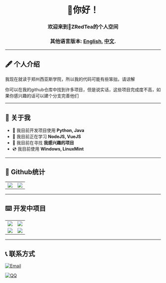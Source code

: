 
<div align="center" id="topic">

# 👋你好！
### 欢迎来到🍵ZRedTea的个人空间
### **其他语言版本: [English](README.md), [中文](README_zh.md).**

</div>

---

## 🖋️ 个人介绍

我现在就读于郑州西亚斯学院，所以我的代码可能有些笨拙，请谅解

你可以在我的github仓库中找到许多项目，但是说实话，这些项目完成度不高，如果你感兴趣的话可以建个分支完善他们

---
## 📖 关于我

- 🔭 我目前开发项目使用 **Python, Java**
- 🌱 我目前正在学习 **NodeJS, VueJS**
- 👯 我目前在寻找 **我感兴趣的项目**
- 💿 我目前使用 **Windows, LinuxMint**

---
## 📶 Github统计

<div align="center" class="stats">

<table>
  <tr>
    <td class="stats"><img src="https://github-readme-stats.vercel.app/api?username=Khimowski&show_icons=true&theme=vue&hide_border=true&locale=en" /></td>
    <td class="lang"><img src="https://github-readme-stats.vercel.app/api/top-langs/?username=Khimowski&layout=donut&theme=vue&hide_border=true&locale=en" /></td>
  </tr>
</table>

</div>

---
## ⌨️ 开发中项目

<table class="projects">
    <tr>
        <td>
            <a href="https://github.com/Khimowski/TeaCSelcter">
                <img src="https://github-readme-stats.vercel.app/api/pin/?username=Khimowski&repo=TeaCSelcter&theme=vue"/>
            </a>
        </td>
        <td>
            <a href="https://github.com/Khimowski/TeaMer">
                <img src="https://github-readme-stats.vercel.app/api/pin/?username=Khimowski&repo=TeaMer&theme=catppuccin_latte"/>
            </a>
        </td>
    </tr>
    <tr>
        <td>
            <a href="https://github.com/Khimowski/TeaWIKI">
                <img src="https://github-readme-stats.vercel.app/api/pin/?username=Khimowski&repo=TeaWIKI&theme=catppuccin_latte"/>
            </a>
        </td>
        <td>
            <a href="https://github.com/Khimowski/PinWebsite">
                <img src="https://github-readme-stats.vercel.app/api/pin/?username=Khimowski&repo=PinWebsite&theme=vue"/>
            </a>
        </td>
    </tr>
</table>

---
## 📞 联系方式


[![Email](https://img.shields.io/badge/Email-ZRedTea@Outlook.com-F0FFFF?style=for-the-badge&logo=gmail&logoColor=white)](mailto:ZRedTea@outlook.com)

[![QQ](https://img.shields.io/badge/qq-2655548416-FFFAFA?style=for-the-badge&logo=qq&logoColor=white)](https://qm.qq.com/cgi-bin/qm/qr?k=GaRP8IC5A3un0ZcdtDWssgras_tg4RYI)